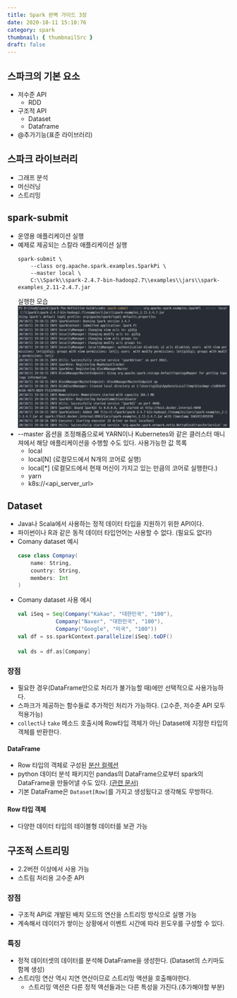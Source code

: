```yaml
---
title: Spark 완벽 가이드 3장
date: 2020-10-11 15:10:76
category: spark
thumbnail: { thumbnailSrc }
draft: false
---
```


## 스파크의 기본 요소
+ 저수준 API
    + RDD
+ 구조적 API
    + Dataset
    + Dataframe
+ @추가기능(표준 라이브러리)

## 스파크 라이브러리
+ 그래프 분석
+ 머신러닝
+ 스트리밍

## spark-submit
+ 운영용 애플리케이션 실행
+ 예제로 제공되는 스칼라 애플리케이션 실행
    ```shell
    spark-submit \
        --class org.apache.spark.examples.SparkPi \
        --master local \
        C:\\Spark\\spark-2.4.7-bin-hadoop2.7\\examples\\jars\\spark-examples_2.11-2.4.7.jar
    ```
    실행한 모습
    ![spark-submit-test](./spark-submit-test.png)
+  --master 옵션을 조정해줌으로써 YARN이나 Kubernetes와 같은 클러스터 매니져에서 해당 애플리케이션을 수행할 수도 있다.
    사용가능한 값 목록
    + local
    + local[N] (로컬모드에서 N개의 코어로 실행)
    + local[*] (로컬모드에서 현재 머신이 가지고 있는 만큼의 코어로 실행한다.)
    + yarn
    + k8s://<api_server_url>

## Dataset
+ Java나 Scala에서 사용하는 정적 데이터 타입을 지원하기 위한 API이다.
+ 파이썬이나 R과 같은 동적 데이터 타입언어는 사용할 수 없다. (필요도 없다!)
+ Comany dataset 예시
    ```scala
    case class Compnay(
        name: String,
        country: String,
        members: Int
    )
    ```
+ Comany dataset 사용 에시
    ```scala
    val iSeq = Seq(Company("Kakao", "대한민국", "100"), 
                Company("Naver", "대한민국", "100"), 
                Company("Google", "미국", "100"))
    val df = ss.sparkContext.parallelize(iSeq).toDF()

    val ds = df.as[Company] 
    ```

### 장점
+ 필요한 경우(DataFrame만으로 처리가 불가능할 때)에만 선택적으로 사용가능하다.
+ 스파크가 제공하는 함수들로 추가적인 처리가 가능하다. (고수준, 저수준 API 모두 적용가능)
+ `collect`나 `take` 메소드 호출시에 Row타입 객체가 아닌 Dataset에 지정한 타입의 객체를 반환한다.  

#### DataFrame
+ Row 타입의 객체로 구성된 [분산 컬렉션](https://spark.apache.org/docs/latest/rdd-programming-guide.html#parallelized-collections)
+ python 데이터 분석 패키지인 pandas의 DataFrame으로부터 spark의 DataFrame을 만들어낼 수도 있다.
    [(관련 문서)](https://docs.microsoft.com/ko-kr/azure/databricks/spark/latest/spark-sql/spark-pandas)
+ 기본 DataFrame은 `Dataset[Row]`를 가지고 생성됬다고 생각해도 무방하다.


#### Row 타입 객체
+ 다양한 데이터 타입의 테이블형 데이터를 보관 가능


## 구조적 스트리밍
+ 2.2버전 이상에서 사용 가능
+ 스트림 처리용 고수준 API

### 장점
+ 구조적 API로 개발된 배치 모드의 연산을 스트리밍 방식으로 실행 가능
+ 계속해서 데이터가 쌓이는 상황에서 이벤트 시간에 따라 윈도우를 구성할 수 있다.

### 특징
+ 정적 데이터셋의 데이터를 분석해 DataFrame을 생성한다. (Dataset의 스키마도 함께 생성)
+ 스트리밍 연산 역시 지연 연산이므로 스트리밍 액션을 호출해야한다.
    + 스트리밍 액션은 다른 정적 액션들과는 다른 특성을 가진다.(추가해야할 부분)

